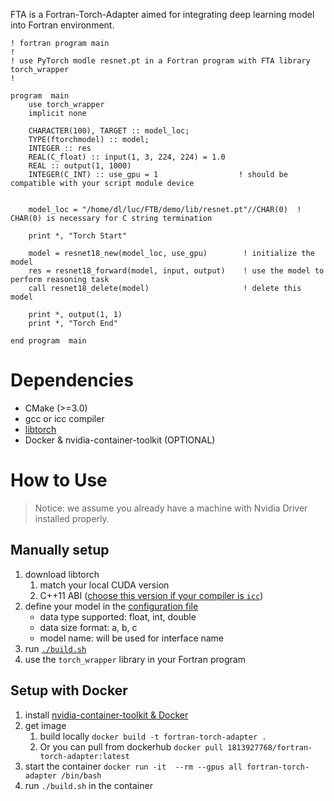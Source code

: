 FTA is a Fortran-Torch-Adapter aimed for integrating deep learning model into Fortran environment.

```Fortran
! fortran program main
! 
! use PyTorch modle resnet.pt in a Fortran program with FTA library torch_wrapper
!

program  main
    use torch_wrapper
    implicit none

    CHARACTER(100), TARGET :: model_loc;
    TYPE(ftorchmodel) :: model;
    INTEGER :: res
    REAL(C_float) :: input(1, 3, 224, 224) = 1.0
    REAL :: output(1, 1000)
    INTEGER(C_INT) :: use_gpu = 1                  ! should be compatible with your script module device


    model_loc = "/home/dl/luc/FTB/demo/lib/resnet.pt"//CHAR(0)  ! CHAR(0) is necessary for C string termination 

    print *, "Torch Start"

    model = resnet18_new(model_loc, use_gpu)        ! initialize the model
    res = resnet18_forward(model, input, output)    ! use the model to perform reasoning task
    call resnet18_delete(model)                     ! delete this model

    print *, output(1, 1)
    print *, "Torch End"

end program  main
```

# Dependencies

- CMake (>=3.0)
- gcc or icc compiler 
- [libtorch](https://pytorch.org/)
- Docker & nvidia-container-toolkit (OPTIONAL)

# How to Use

> Notice: we assume you already have a machine with Nvidia Driver installed properly.

## Manually setup

1. download libtorch 
    1. match your local CUDA version
    2. C++11 ABI ([choose this version if your compiler is `icc`](https://stackoverflow.com/questions/66192285/libtorch-works-with-g-but-fails-with-intel-compiler)) 
2. define your model in the [configuration file](./src/configure.conf)
    - data type supported: float, int, double
    - data size format: a, b, c
    - model name: will be used for interface name
3. run [`./build.sh`](./src/build.sh)
4. use the `torch_wrapper` library in your Fortran program

## Setup with Docker 

1. install [nvidia-container-toolkit & Docker](https://docs.nvidia.com/datacenter/cloud-native/container-toolkit/install-guide.html#getting-started)
2. get image 
    1. build locally `docker build -t fortran-torch-adapter .`
    2. Or you can pull from dockerhub `docker pull 1813927768/fortran-torch-adapter:latest`
3. start the container `docker run -it  --rm --gpus all fortran-torch-adapter /bin/bash`
4. run `./build.sh` in the container